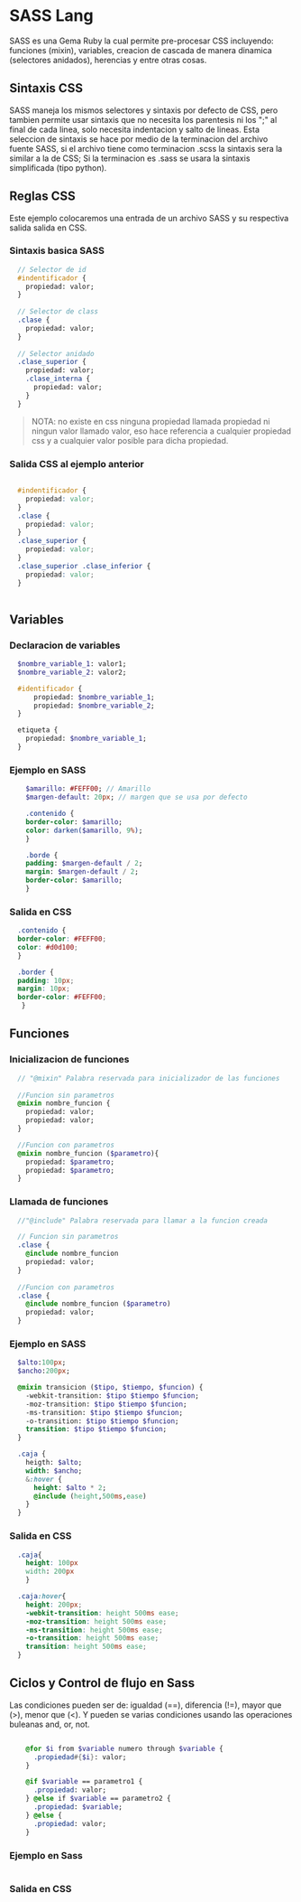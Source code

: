 SASS Lang
=========

SASS es una Gema Ruby la cual permite pre-procesar CSS incluyendo: funciones (mixin), variables, creacion de cascada de manera dinamica (selectores anidados), herencias y entre otras cosas.

## Sintaxis CSS

SASS maneja los mismos selectores y sintaxis por defecto de CSS, pero tambien permite usar sintaxis que no necesita los parentesis ni los ";" al final de cada linea, solo necesita indentacion y salto de lineas. Esta seleccion de sintaxis se hace por medio de la terminacion del archivo fuente SASS, si el archivo tiene como terminacion .scss la sintaxis sera la similar a la de CSS; Si la terminacion es .sass se usara la sintaxis simplificada (tipo python).

## Reglas CSS

Este ejemplo colocaremos una entrada de un archivo SASS y su respectiva salida salida en CSS.

### Sintaxis basica SASS

```sass
  // Selector de id
  #indentificador {
    propiedad: valor;
  }
  
  // Selector de class
  .clase {
    propiedad: valor;
  }
  
  // Selector anidado
  .clase_superior {
    propiedad: valor;
    .clase_interna {
      propiedad: valor;
    } 
  }
```

>NOTA: no existe en css ninguna propiedad llamada propiedad ni ningun valor llamado valor, eso hace referencia a cualquier propiedad css y a cualquier valor posible para dicha propiedad.
  
### Salida CSS al ejemplo anterior

```css

  #indentificador {
    propiedad: valor;
  }
  .clase {
    propiedad: valor;
  }
  .clase_superior {
    propiedad: valor;
  }
  .clase_superior .clase_inferior {
    propiedad: valor;
  }
  
```
## Variables

### Declaracion de variables

```sass
  $nombre_variable_1: valor1;
  $nombre_variable_2: valor2;

  #identificador {
      propiedad: $nombre_variable_1;
      propiedad: $nombre_variable_2;
  }

  etiqueta {
    propiedad: $nombre_variable_1;
  }
```

### Ejemplo en SASS

```sass
    $amarillo: #FEFF00; // Amarillo
    $margen-default: 20px; // margen que se usa por defecto

    .contenido {
    border-color: $amarillo;
    color: darken($amarillo, 9%);
    }

    .borde {
    padding: $margen-default / 2;
    margin: $margen-default / 2;
    border-color: $amarillo;
    }
```

### Salida en CSS 

```css
  .contenido {
  border-color: #FEFF00;
  color: #d0d100;
  }

  .border {
  padding: 10px;
  margin: 10px;
  border-color: #FEFF00;
   }
```


## Funciones

### Inicializacion de funciones

```sass
  // "@mixin" Palabra reservada para inicializador de las funciones
  
  //Funcion sin parametros 
  @mixin nombre_funcion {
    propiedad: valor;
    propiedad: valor;
  }

  //Funcion con parametros  
  @mixin nombre_funcion ($parametro){
    propiedad: $parametro;
    propiedad: $parametro;
  }
```
### Llamada de funciones

```sass
  //"@include" Palabra reservada para llamar a la funcion creada 

  // Funcion sin parametros
  .clase {
    @include nombre_funcion
    propiedad: valor;
  }
  
  //Funcion con parametros
  .clase {
    @include nombre_funcion ($parametro)
    propiedad: valor;
  }
```

### Ejemplo en SASS

```sass
  $alto:100px;
  $ancho:200px;

  @mixin transicion ($tipo, $tiempo, $funcion) {
    -webkit-transition: $tipo $tiempo $funcion;
    -moz-transition: $tipo $tiempo $funcion;
    -ms-transition: $tipo $tiempo $funcion;
    -o-transition: $tipo $tiempo $funcion;
    transition: $tipo $tiempo $funcion;
  }

  .caja {
    heigth: $alto;
    width: $ancho;
    &:hover {
      height: $alto * 2;
      @include (height,500ms,ease)
    }
  }
```

### Salida en CSS

```css
  .caja{
    height: 100px
    width: 200px
    }

  .caja:hover{
    height: 200px;
    -webkit-transition: height 500ms ease;
    -moz-transition: height 500ms ease;
    -ms-transition: height 500ms ease;
    -o-transition: height 500ms ease;
    transition: height 500ms ease;
  }
```
## Ciclos y Control de flujo en Sass

Las condiciones pueden ser de: igualdad (==), diferencia (!=), mayor que (>), menor que (<). Y pueden se varias condiciones usando las operaciones buleanas and, or, not.

```sass

    @for $i from $variable numero through $variable {
      .propiedad#{$i}: valor;
    }

    @if $variable == parametro1 {      
      .propiedad: valor;
    } @else if $variable == parametro2 {
      .propiedad: $variable;
    } @else {
      .propiedad: valor;
    }

```
### Ejemplo en Sass

```sass


```
### Salida en CSS

```css


```

